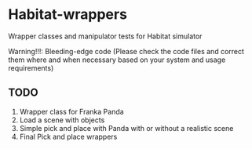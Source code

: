 # Habitat-wrappers
Wrapper classes and manipulator tests for Habitat simulator

Warning!!!: Bleeding-edge code (Please check the code files and correct them where and when necessary based on your system and usage requirements)

## TODO
1. Wrapper class for Franka Panda
2. Load a scene with objects 
3. Simple pick and place with Panda with or without a realistic scene 
4. Final Pick and place wrappers
